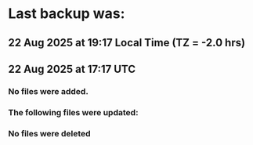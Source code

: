 # Last backup was:
## 22 Aug 2025 at 19:17 Local Time (TZ = -2.0 hrs)  
## 22 Aug 2025 at 17:17 UTC 

### No files were added.

### The following files were updated:

### No files were deleted 

